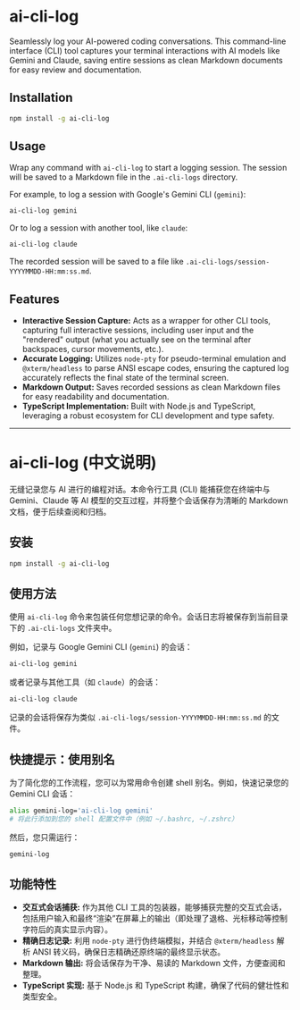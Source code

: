 # ai-cli-log

Seamlessly log your AI-powered coding conversations. This command-line interface (CLI) tool captures your terminal interactions with AI models like Gemini and Claude, saving entire sessions as clean Markdown documents for easy review and documentation.

## Installation

```bash
npm install -g ai-cli-log
```

## Usage

Wrap any command with `ai-cli-log` to start a logging session. The session will be saved to a Markdown file in the `.ai-cli-logs` directory.

For example, to log a session with Google's Gemini CLI (`gemini`):

```bash
ai-cli-log gemini
```

Or to log a session with another tool, like `claude`:

```bash
ai-cli-log claude
```

The recorded session will be saved to a file like `.ai-cli-logs/session-YYYYMMDD-HH:mm:ss.md`.

## Features

*   **Interactive Session Capture:** Acts as a wrapper for other CLI tools, capturing full interactive sessions, including user input and the "rendered" output (what you actually see on the terminal after backspaces, cursor movements, etc.).
*   **Accurate Logging:** Utilizes `node-pty` for pseudo-terminal emulation and `@xterm/headless` to parse ANSI escape codes, ensuring the captured log accurately reflects the final state of the terminal screen.
*   **Markdown Output:** Saves recorded sessions as clean Markdown files for easy readability and documentation.
*   **TypeScript Implementation:** Built with Node.js and TypeScript, leveraging a robust ecosystem for CLI development and type safety.

---

# ai-cli-log (中文说明)

无缝记录您与 AI 进行的编程对话。本命令行工具 (CLI) 能捕获您在终端中与 Gemini、Claude 等 AI 模型的交互过程，并将整个会话保存为清晰的 Markdown 文档，便于后续查阅和归档。

## 安装

```bash
npm install -g ai-cli-log
```

## 使用方法

使用 `ai-cli-log` 命令来包装任何您想记录的命令。会话日志将被保存到当前目录下的 `.ai-cli-logs` 文件夹中。

例如，记录与 Google Gemini CLI (`gemini`) 的会话：

```bash
ai-cli-log gemini
```

或者记录与其他工具（如 `claude`）的会话：

```bash
ai-cli-log claude
```

记录的会话将保存为类似 `.ai-cli-logs/session-YYYYMMDD-HH:mm:ss.md` 的文件。

## 快捷提示：使用别名

为了简化您的工作流程，您可以为常用命令创建 shell 别名。例如，快速记录您的 Gemini CLI 会话：

```bash
alias gemini-log='ai-cli-log gemini'
# 将此行添加到您的 shell 配置文件中（例如 ~/.bashrc, ~/.zshrc）
```

然后，您只需运行：

```bash
gemini-log
```

## 功能特性

*   **交互式会话捕获:** 作为其他 CLI 工具的包装器，能够捕获完整的交互式会话，包括用户输入和最终“渲染”在屏幕上的输出（即处理了退格、光标移动等控制字符后的真实显示内容）。
*   **精确日志记录:** 利用 `node-pty` 进行伪终端模拟，并结合 `@xterm/headless` 解析 ANSI 转义码，确保日志精确还原终端的最终显示状态。
*   **Markdown 输出:** 将会话保存为干净、易读的 Markdown 文件，方便查阅和整理。
*   **TypeScript 实现:** 基于 Node.js 和 TypeScript 构建，确保了代码的健壮性和类型安全。